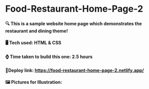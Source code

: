 # Food-Restaurant-Home-Page-2

#### 🔍 This is a sample website home page which demonstrates the restaurant and dining theme!

#### 🖥️ Tech used: HTML & CSS

#### ⌚ Time taken to build this one: 2.5 hours

#### 📎Deploy link: **https://food-restaurant-home-page-2.netlify.app/**

#### 🖼️ Pictures for Illustration:
![]()
